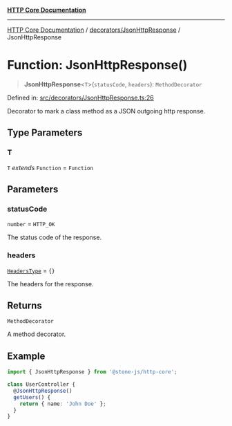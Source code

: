 [**HTTP Core Documentation**](../../../README.md)

***

[HTTP Core Documentation](../../../README.md) / [decorators/JsonHttpResponse](../README.md) / JsonHttpResponse

# Function: JsonHttpResponse()

> **JsonHttpResponse**\<`T`\>(`statusCode`, `headers`): `MethodDecorator`

Defined in: [src/decorators/JsonHttpResponse.ts:26](https://github.com/stonemjs/http-core/blob/38177eda1505fdb30323b11ec31ef2a0f0840267/src/decorators/JsonHttpResponse.ts#L26)

Decorator to mark a class method as a JSON outgoing http response.

## Type Parameters

### T

`T` *extends* `Function` = `Function`

## Parameters

### statusCode

`number` = `HTTP_OK`

The status code of the response.

### headers

[`HeadersType`](../../../declarations/type-aliases/HeadersType.md) = `{}`

The headers for the response.

## Returns

`MethodDecorator`

A method decorator.

## Example

```typescript
import { JsonHttpResponse } from '@stone-js/http-core';

class UserController {
  @JsonHttpResponse()
  getUsers() {
    return { name: 'John Doe' };
  }
}
```
